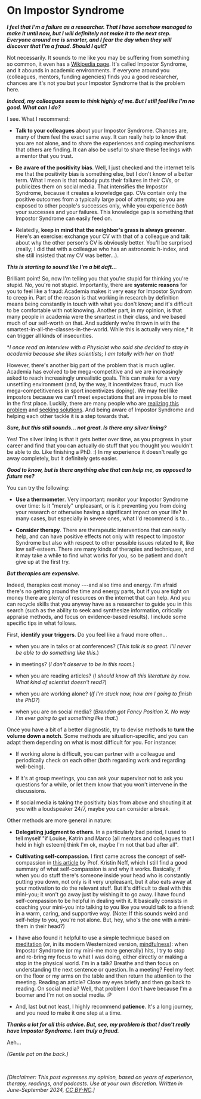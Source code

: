 # On Impostor Syndrome

***I feel that I'm a failure as a researcher. That I have somehow managed to make it until now, but I will definitely not make it to the next step. Everyone around me is smarter, and I fear the day when they will discover that I'm a fraud. Should I quit?***

Not necessarily. It sounds to me like you may be suffering from something so common, it even has a [Wikipedia page](https://en.wikipedia.org/wiki/Impostor_syndrome). It's called Impostor Syndrome, and it abounds in academic environments. If everyone around you (colleagues, mentors, funding agencies) finds you a good researcher, chances are it's not you but your Impostor Syndrome that is the problem here.

***Indeed, my colleagues seem to think highly of me. But I still feel like I'm no good. What can I do?***

I see. What I recommend:

- **Talk to your colleagues** about your Impostor Syndrome. Chances are, many of them feel the exact same way. It can really help to know that you are not alone, and to share the experiences and coping mechanisms that others are finding. It can also be useful to share these feelings with a mentor that you trust.

- **Be aware of the positivity bias**. Well, I just checked and the internet tells me that the positivity bias is something else, but I don't know of a better term. What I mean is that nobody puts their failures in their CVs, or publicizes them on social media. That intensifies the Impostor Syndrome, because it creates a knowledge gap. CVs contain only the positive outcomes from a typically large pool of attempts; so you are exposed to other people's successes only, while you experience _both_ your successes and your failures. This knowledge gap is something that Impostor Syndrome can easily feed on.

- Relatedly, **keep in mind that the neighbor's grass is always greener**. Here's an exercise: exchange your CV with that of a colleague and talk about why the other person's CV is obviously better. You'll be surprised (really; I did that with a colleague who has an astronomic h-index, and she still insisted that my CV was better...).

***This is starting to sound like I'm a bit daft...***

Brilliant point! So, now I'm telling you that you're stupid for thinking you're stupid. No, you're not stupid. Importantly, there are **systemic reasons** for you to feel like a fraud: Academia makes it very easy for Impostor Syndrom to creep in. Part of the reason is that working in research by definition means being constantly in touch with what you don't know; and it's difficult to be comfortable with not knowing. Another part, in my opinion, is that many people in academia were the smartest in their class, and we based much of our self-worth on that. And suddenly we're thrown in with the smartest-in-all-the-classes-in-the-world. While this is actually very nice,* it can trigger all kinds of insecurities.

*_I once read an interview with a Physicist who said she decided to stay in academia because she likes scientists; I am totally with her on that!_

However, there's another big part of the problem that is much uglier. Academia has evolved to be mega-competitive and we are increasingly asked to reach increasingly unrealistic goals. This can make for a very unsettling environment (and, by the way, it incentivizes fraud, much like mega-competitiveness in sport incentivizes doping). We may feel like impostors because we can't meet expectations that are impossible to meet in the first place. Luckily, there are many people who are [realizing this problem](https://en.wikipedia.org/wiki/Slow_science) and [seeking solutions](https://sfdora.org). And being aware of Impostor Syndrome and helping each other tackle it is a step towards that.

***Sure, but this still sounds... not great. Is there any silver lining?***

Yes! The silver lining is that it gets better over time, as you progress in your career and find that you can actually do stuff that you thought you wouldn't be able to do. Like finishing a PhD. :) In my experience it doesn't really go away completely, but it definitely gets easier.

***Good to know, but is there anything else that can help me, as opposed to future me?***

You can try the following:

- **Use a thermometer**. Very important: monitor your Impostor Syndrome over time: Is it "merely" unpleasant, or is it preventing you from doing your research or otherwise having a significant impact on your life? In many cases, but especially in severe ones, what I'd recommend is to...

- **Consider therapy**. There are therapeutic interventions that can really help, and can have positive effects not only with respect to Impostor Syndrome but also with respect to other possible issues related to it, like low self-esteem. There are many kinds of therapies and techniques, and it may take a while to find what works for you, so be patient and don't give up at the first try.

***But therapies are expensive.***

Indeed, therapies cost money ---and also time and energy. I'm afraid there's no getting around the time and energy parts, but if you are tight on money there are plenty of resources on the internet that can help. And you can recycle skills that you anyway have as a researcher to guide you in this search (such as the ability to seek and synthesize information, critically appraise methods, and focus on evidence-based results). I include some specific tips in what follows.

First, **identify your triggers**. Do you feel like a fraud more often...

- when you are in talks or at conferences? (_This talk is so great. I'll never be able to do something like this._) 

- in meetings? (_I don't deserve to be in this room._)

- when you are reading articles? (_I should know all this literature by now. What kind of scientist doesn't read?_)

- when you are working alone? (_If I'm stuck now, how am I going to finish the PhD?_)

- when you are on social media? (_Brendan got Fancy Position X. No way I'm ever going to get something like that._)

Once you have a bit of a better diagnostic, try to devise methods to **turn the volume down a notch**. Some methods are situation-specific, and you can adapt them depending on what is most difficult for you. For instance:

- If working alone is difficult, you can partner with a colleague and periodically check on each other (both regarding work and regarding well-being).

- If it's at group meetings, you can ask your supervisor not to ask you questions for a while, or let them know that you won't intervene in the discussions.

- If social media is taking the positivity bias from above and shouting it at you with a loudspeaker 24/7, maybe you can consider a break.

Other methods are more general in nature:

- **Delegating judgment to others**. In a particularly bad period, I used to tell myself "if Louise, Katrin and Marco [all mentors and colleagues that I held in high esteem] think I'm ok, maybe I'm not that bad after all".

- **Cultivating self-compassion**. I first came across the concept of self-compassion in [this article](https://theconversation.com/cant-keep-your-new-years-resolutions-try-being-kind-to-yourself-70698) by Prof. Kristin Neff, which I still find a good summary of what self-compassion is and why it works. Basically, if when you do stuff there's someone inside your head who is constantly putting you down, not only is it very unpleasant, but it also eats away at your motivation to do the relevant stuff. But it's difficult to deal with this mini-you; it won't go away just by wishing it to go away. I have found self-compassion to be helpful in dealing with it. It basically consists in coaching your mini-you into talking to you like you would talk to a friend: in a warm, caring, and supportive way. (Note: If this sounds weird and self-helpy to you, you're not alone. But, hey, who's the one with a mini-them in their head?)

- I have also found it helpful to use a simple technique based on [meditation](https://en.wikipedia.org/wiki/Meditation) (or, in its modern Westernized version, [mindfulness](https://en.wikipedia.org/wiki/Mindfulness)): when Impostor Syndrome (or my mini-me more generally) hits, I try to stop and re-bring my focus to what I was doing, either directly or making a stop in the physical world. I'm in a talk? Breathe and then focus on understanding the next sentence or question. In a meeting? Feel my feet on the floor or my arms on the table and then return the attention to the meeting. Reading an article? Close my eyes briefly and then go back to reading. On social media? Well, that problem I don't have because I'm a boomer and I'm not on social media. :P

- And, last but not least, I highly recommend **patience**. It's a long journey, and you need to make it one step at a time.

***Thanks a lot for all this advice. But, see, my problem is that I don't really have Impostor Syndrome. I am truly a fraud.***

Aeh... 

_(Gentle pat on the back.)_

&nbsp;

_[Disclaimer: This post expresses my opinion, based on years of experience, therapy, readings, and podcasts. Use at your own discretion. Written in June-September 2024, [CC BY-NC](https://creativecommons.org/licenses/by-nc/4.0/).]_
